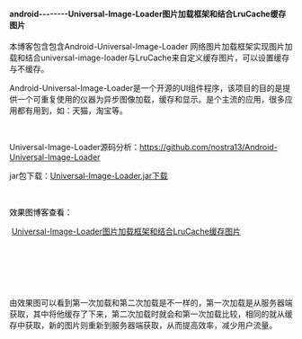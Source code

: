 #### android--------Universal-Image-Loader图片加载框架和结合LruCache缓存图片 

<p>本博客包含包含Android-Universal-Image-Loader 网络图片加载框架实现图片加载和结合universal-image-loader与LruCache来自定义缓存图片，可以设置缓存与不缓存。</p> 
<p>Android-Universal-Image-Loader是一个开源的UI组件程序，该项目的目的是提供一个可重复使用的仪器为异步图像加载，缓存和显示。是个主流的应用，很多应用都有用到，如：天猫，淘宝等。</p> 
<p>&nbsp;</p> 
<p>Universal-Image-Loader源码分析：<a href="https://github.com/nostra13/Android-Universal-Image-Loader" target="_blank" rel="nofollow">https://github.com/nostra13/Android-Universal-Image-Loader</a></p> 
<p>jar包下载：<a href="http://download.csdn.net/detail/dickyqie/9768781" rel="nofollow">Universal-Image-Loader.jar下载</a></p> 
<p>&nbsp;</p> 
<p><span style="color:#000000">效果图博客查看： </span></p> 
<p>&nbsp;<a href="https://my.oschina.net/zhangqie/blog/849045" target="_blank" rel="nofollow">Universal-Image-Loader图片加载框架和结合LruCache缓存图片 </a></p> 
<p>&nbsp;</p> 
<p>&nbsp;&nbsp;&nbsp;&nbsp;&nbsp;&nbsp;&nbsp;&nbsp;&nbsp; &nbsp;&nbsp;&nbsp; <img alt="" src="https://static.oschina.net/uploads/img/201703/02212445_aUC3.gif"></p> 
<p>&nbsp;</p> 
<p>由效果图可以看到第一次加载和第二次加载是不一样的，第一次加载是从服务器端获取，其中将他缓存了下来，第二次加载时就会和第一次加载比较，相同的就从缓存中获取，新的图片则重新到服务器端获取，从而提高效率，减少用户流量。</p> 
<p>&nbsp;</p> 

